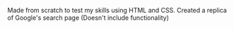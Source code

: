 Made from scratch to test my skills using HTML and CSS. Created a replica of Google's search page (Doesn't include functionality)
